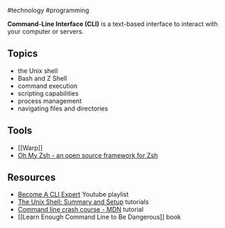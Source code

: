 #technology  #programming 

**Command-Line Interface (CLI)** is a text-based interface to interact with your computer or servers.
## Topics
- the Unix shell
- Bash and Z Shell
- command execution
- scripting capabilities
- process management
- navigating files and directories
## Tools
- [[Warp]]
- [Oh My Zsh - an open source framework for Zsh](https://ohmyz.sh/)
## Resources
- [Become A CLI Expert](https://www.youtube.com/playlist?list=PLTEsfOte9N3gmvIBBxJ0hPV9_yc7oVrSw) Youtube playlist
- [The Unix Shell: Summary and Setup](https://swcarpentry.github.io/shell-novice/) tutorials
- [Command line crash course - MDN](https://developer.mozilla.org/en-US/docs/Learn_web_development/Getting_started/Environment_setup/Command_line) tutorial
- [[Learn Enough Command Line to Be Dangerous]] book